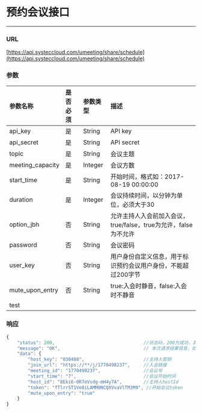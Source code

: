 # 预约会议接口

---

### URL

[https://api.systeccloud.com/umeeting/share/schedule](https://api.systeccloud.com/umeeting/share/schedule)

### 参数

| 参数名称 | 是否必须 | 参数类型 | 描述 |
| :--- | :--- | :--- | :--- |
| api\_key | 是 | String | API key |
| api\_secret | 是 | String | API secret |
| topic | 是 | String | 会议主题 |
| meeting\_capacity | 是 | Integer | 会议方数 |
| start\_time | 是 | String | 开始时间，格式如：2017-08-19 00:00:00 |
| duration | 是 | Integer | 会议持续时间，以分钟为单位，必须大于30 |
| option\_jbh | 否 | String | 允许主持人入会前加入会议，true/false，true为允许，false为不允许 |
| password | 否 | String | 会议密码 |
| user\_key | 否 | String | 用户身份自定义信息，用于标识预约会议用户身份，不能超过200字节 |
| mute\_upon\_entry | 否 | String | true:入会时静音，false:入会时不静音 |
| test |  |  |  |

### 响应

```js
{
    "status": 200,                                 //状态码，200为成功，其他值为失败
    "message": "OK",                               // 本次请求结果信息，如果为错误时，即为详细的错误信息
    "data": {
        "host_key": "030488",                      //主持人密钥
        "join_url": "https://**/j/1770498237",     //入会链接
        "meeting_id": "1770498237",                //会议号  
        "start_time": "7",                         //会议开始时间   
        "host_id": "8Eki6-0R7eVsdg-mH4y7A",        //主持人hostId
        "token": "fTlrrST1Ve8iLAMM0NCQXVvaVlTM3M9", //开始会议token
        "mute_upon_entry": "true"
    }
}
```



